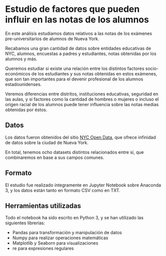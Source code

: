 # Estudio de factores que pueden influir en las notas de los alumnos
En este análisis estudiamos datos relativos a las notas de los exámenes pre-universitarios de alumnos de Nueva York.

Recabamos una gran cantidad de datos sobre entidades educativas de NYC, alumnos, encuestas a padres y estudiantes, notas obtenidas por los alumnos y más.

Queremos estudiar si existe una relación entre los distintos factores socio-económicos de los estudiantes y sus notas obtenidas en estos exámenes, que son tan importantes para el devenir profesional de los alumnos estadounidenses.

Veremos diferencias entre distritos, instituciones educativas, seguridad en las aulas, y si factores como la cantidad de hombres o mujeres o incluso el origen racial de los alumnos puede tener influencia sobre las notas medias obtenidas por éstos.

## Datos
Los datos fueron obtenidos del sitio [NYC Open Data](https://opendata.cityofnewyork.us/), que ofrece infinidad de datos sobre la ciudad de Nueva York.

En total, tenemos ocho datasets distintos relacionados entre sí, que combinaremos en base a sus campos comunes.

## Formato
El estudio fue realizado íntegramente en Jupyter Notebook sobre Anaconda 3, y los datos están tanto en formato CSV como en TXT.

## Herramientas utilizadas
Todo el notebook ha sido escrito en Python 3, y se han utilizado las siguientes librerías:

- Pandas para transformación y manipulación de datos
- Numpy para realizar operaciones matemáticas
- Matplotlib y Seaborn para visualizaciones
- re para expresiones regulares
